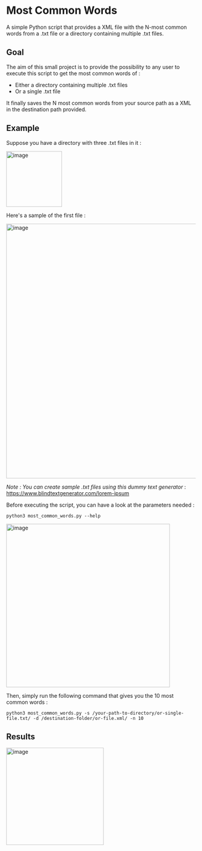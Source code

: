 # Most Common Words
A simple Python script that provides a XML file with the N-most common words from a .txt file or a directory containing multiple .txt files.

## Goal
The aim of this small project is to provide the possibility to any user to execute this script to get the most common words of :
- Either a directory containing multiple .txt files
- Or a single .txt file

It finally saves the N most common words from your source path as a XML in the destination path provided.

## Example
Suppose you have a directory with three .txt files in it :

<img width="148" alt="image" src="https://user-images.githubusercontent.com/61325001/143904945-22825eb1-f633-4ca3-8381-d24bade2c9bc.png">

Here's a sample of the first file :

<img width="678" alt="image" src="https://user-images.githubusercontent.com/61325001/143905058-e7ddea0d-3ca0-45ec-ae33-0ebfff04ba70.png">

_Note : You can create sample .txt files using this dummy text generator_ : https://www.blindtextgenerator.com/lorem-ipsum

Before executing the script, you can have a look at the parameters needed :

```
python3 most_common_words.py --help
```

<img width="435" alt="image" src="https://user-images.githubusercontent.com/61325001/143906157-45e24f72-94e3-4ec0-968c-79766256c3e5.png">

Then, simply run the following command that gives you the 10 most common words :

```
python3 most_common_words.py -s /your-path-to-directory/or-single-file.txt/ -d /destination-folder/or-file.xml/ -n 10
```
## Results

<img width="259" alt="image" src="https://user-images.githubusercontent.com/61325001/143907027-721f6160-b21a-4faf-8547-78512b8a114a.png">
